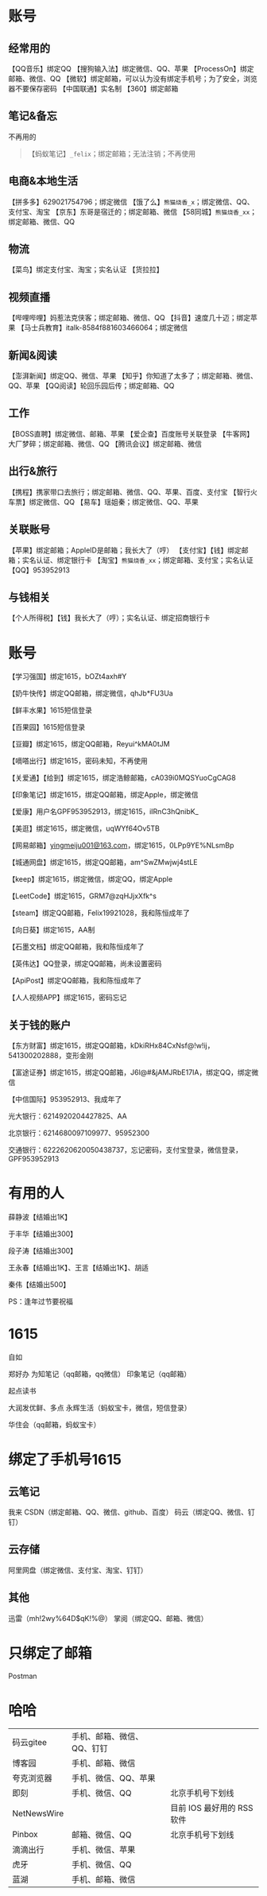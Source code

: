 # 账号

## 经常用的

【QQ音乐】绑定QQ
【搜狗输入法】绑定微信、QQ、苹果
【ProcessOn】绑定邮箱、微信、QQ
【微软】绑定邮箱，可以认为没有绑定手机号；为了安全，浏览器不要保存密码
【中国联通】实名制
【360】绑定邮箱

## 笔记&备忘

不再用的

> 【蚂蚁笔记】`_felix`；绑定邮箱；无法注销；不再使用

## 电商&本地生活

【拼多多】629021754796；绑定微信
【饿了么】`熊猫烧香_x`；绑定微信、QQ、支付宝、淘宝
【京东】东哥是宿迁的；绑定邮箱、微信
【58同城】`熊猫烧香_xx`；绑定邮箱、微信、QQ

## 物流

【菜鸟】绑定支付宝、淘宝；实名认证
【货拉拉】

## 视频直播

【哔哩哔哩】妈惹法克侠客；绑定邮箱、微信、QQ
【抖音】速度几十迈；绑定苹果
【马士兵教育】italk-8584f881603466064；绑定微信

## 新闻&阅读

【澎湃新闻】绑定QQ、微信、苹果
【知乎】你知道了太多了；绑定邮箱、微信、QQ、苹果
【QQ阅读】轮回乐园后传；绑定邮箱、QQ

## 工作

【BOSS直聘】绑定微信、邮箱、苹果
【爱企查】百度账号关联登录
【牛客网】大厂梦碎；绑定邮箱、微信、QQ
【腾讯会议】绑定邮箱、微信

## 出行&旅行

【携程】携家带口去旅行；绑定邮箱、微信、QQ、苹果、百度、支付宝
【智行火车票】绑定微信、QQ
【易车】瑶姐秦；绑定微信、QQ、苹果

## 关联账号

【苹果】绑定邮箱；AppleID是邮箱；我长大了（哼）
【支付宝】【钱】绑定邮箱；实名认证、绑定银行卡
【淘宝】`熊猫烧香_xx`；绑定邮箱、支付宝；实名认证
【QQ】953952913

## 与钱相关

【个人所得税】【钱】我长大了（哼）；实名认证、绑定招商银行卡

# 账号

【学习强国】绑定1615，bOZt4axh#Y

【奶牛快传】绑定QQ邮箱，绑定微信，qhJb*FU3Ua

【鲜丰水果】1615短信登录

【百果园】1615短信登录

【豆瓣】绑定1615，绑定QQ邮箱，Reyui^kMA0tJM

【嘀嗒出行】绑定1615，密码未知，不再使用

【关爱通】【给到】绑定1615，绑定浩鲸邮箱，cA039i0MQSYuoCgCAG8

【印象笔记】绑定1615，绑定QQ邮箱，绑定Apple，绑定微信

【爱康】用户名GPF953952913，绑定1615，iIRnC3hQnibK_

【美逛】绑定1615，绑定微信，uqWYf64Ov5TB

【网易邮箱】[yingmeiju001@163.com](mailto:yingmeiju001@163.com)，绑定1615，0LPp9YE%NLsmBp

【城通网盘】绑定1615，绑定QQ邮箱，am^SwZMwjwj4stLE

【keep】绑定1615，绑定微信，绑定QQ，绑定Apple

【LeetCode】绑定1615，GRM7@zqHJjxXfk^s

【steam】绑定QQ邮箱，Felix19921028，我和陈恒成年了

【向日葵】绑定1615，AA制

【石墨文档】绑定QQ邮箱，我和陈恒成年了

【英伟达】QQ登录，绑定QQ邮箱，尚未设置密码

【ApiPost】绑定QQ邮箱，我和陈恒成年了

【人人视频APP】绑定1615，密码忘记

## 关于钱的账户


【东方财富】绑定1615，绑定QQ邮箱，kDkiRHx84CxNsf@!w!ij，541300202888，变形金刚

【富途证券】绑定1615，绑定QQ邮箱，J6l@#&jAMJRbE17IA，绑定QQ，绑定微信

【中信国际】953952913、我成年了

光大银行：6214920204427825、AA

北京银行：6214680097109977、95952300

交通银行：6222620620050438737，忘记密码，支付宝登录，微信登录，GPF953952913

# 有用的人

薛静波【结婚出1K】

于丰华【结婚出300】

段子涛【结婚出300】

王永春【结婚出1K】、王言【结婚出1K】、胡适

秦伟【结婚出500】

PS：逢年过节要祝福

# 1615

自如

郑好办
为知笔记（qq邮箱，qq微信）
印象笔记（qq邮箱）

起点读书

大润发优鲜、多点
永辉生活（蚂蚁宝卡，微信，短信登录）

华住会（qq邮箱，蚂蚁宝卡）

# 绑定了手机号1615

## 云笔记

我来
CSDN（绑定邮箱、QQ、微信、github、百度）
码云（绑定QQ、微信、钉钉）

## 云存储

阿里网盘（绑定微信、支付宝、淘宝、钉钉）

## 其他

迅雷（mh!2wy%64D$qK!%@）
掌阅（绑定QQ、邮箱、微信）

# 只绑定了邮箱

Postman

# 哈哈

|             |                            |                            |
| ----------- | -------------------------- | -------------------------- |
| 码云gitee   | 手机、邮箱、微信、QQ、钉钉 |                            |
| 博客园      | 手机、邮箱、微信           |                            |
| 夸克浏览器  | 手机、微信、QQ、苹果       |                            |
| 即刻        | 手机、微信、QQ             | 北京手机号下划线           |
| NetNewsWire |                            | 目前 IOS 最好用的 RSS 软件 |
| Pinbox      | 邮箱、微信、QQ             | 北京手机号下划线           |
| 滴滴出行    | 手机、微信、苹果           |                            |
| 虎牙        | 手机、微信、QQ             |                            |
| 蓝湖        | 手机、邮箱、微信           |                            |
